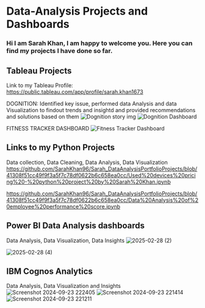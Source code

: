 # Data-Analysis Projects and Dashboards
### Hi I am Sarah Khan, I am happy to welcome you. Here you can find my projects I have done so far.

## Tableau Projects
Link to my Tableau Profile: https://public.tableau.com/app/profile/sarah.khan1673

DOGNITION: Identified key issue, performed data Analysis and data Visualization to findout trends and insightd and provided recommendations and solutions based on them
![Dognition story img](https://github.com/user-attachments/assets/9fa9397b-eead-4ec5-979a-0d4f070c5214)
![Dognition Dashboard](https://github.com/user-attachments/assets/c5bd5179-0f59-45c1-98e7-8cf6e193acc5)

FITNESS TRACKER DASHBOARD
![Fitness Tracker Dashboard](https://github.com/user-attachments/assets/5bc34e6b-b6d1-46e9-abe6-512a12638e9d)


## Links to my Python Projects

Data collection, Data Cleaning, Data Analysis, Data Visualization
https://github.com/SarahKhan96/Sarah_DataAnalysisPortfolioProjects/blob/41308f51cc49f9f3a5f7c78df0622b6c658ea0cc/Used%20devices%20pricing%20-%20python%20project%20by%20Sarah%20Khan.ipynb

https://github.com/SarahKhan96/Sarah_DataAnalysisPortfolioProjects/blob/41308f51cc49f9f3a5f7c78df0622b6c658ea0cc/Data%20Analysis%20of%20employee%20performance%20score.ipynb

## Power BI Data Analysis dashboards
Data Analysis, Data Visualization, Data Insights
![2025-02-28 (2)](https://github.com/user-attachments/assets/d7aac76b-0135-4218-a433-70bfac9053b8)

![2025-02-28 (4)](https://github.com/user-attachments/assets/507ad59f-d060-4dbe-85e7-e71ea594a063)

## IBM Cognos Analytics

Data Analysis, Data Visualization and Insights
![Screenshot 2024-09-23 222405](https://github.com/user-attachments/assets/6d60d390-4333-4cf0-a645-a627ac7c53d9)
![Screenshot 2024-09-23 221414](https://github.com/user-attachments/assets/4c895a20-2bb9-483b-98e9-9d5136da56ed)
![Screenshot 2024-09-23 221211](https://github.com/user-attachments/assets/4924cbd2-2433-49df-8cc1-af857ec20035)







